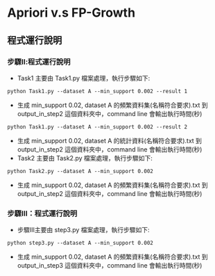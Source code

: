 # Apriori v.s FP-Growth

## 程式運行說明

### 步驟Ⅱ:程式運行說明
- Task1 主要由 Task1.py 檔案處理，執行步驟如下:
```python=
python Task1.py --dataset A --min_support 0.002 --result 1
```
  - 生成 min_support 0.02, dataset A 的頻繁資料集(名稱符合要求).txt 到output_in_step2 這個資料夾中，command line 會輸出執行時間(秒)
```python=
python Task1.py --dataset A --min_support 0.002 --result 2
```
  - 生成 min_support 0.02, dataset A 的統計資料(名稱符合要求).txt 到output_in_step2 這個資料夾中，command line 會輸出執行時間(秒)
- Task2 主要由 Task2.py 檔案處理，執行步驟如下:
```python=
python Task2.py --dataset A --min_support 0.002
```
  - 生成 min_support 0.02, dataset A 的頻繁資料集(名稱符合要求).txt 到output_in_step2 這個資料夾中，command line 會輸出執行時間(秒)
### 步驟Ⅲ：程式運行說明
- 步驟Ⅲ主要由 step3.py 檔案處理，執行步驟如下:
```python=
python step3.py --dataset A --min_support 0.002
```
  - 生成 min_support 0.02, dataset A 的頻繁資料集(名稱符合要求).txt 到output_in_step3 這個資料夾中，command line 會輸出執行時間(秒)
